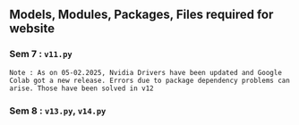 ## Models, Modules, Packages, Files required for website

### Sem 7 : `v11.py`
`Note : As on 05-02.2025, Nvidia Drivers have been updated and Google Colab got a new release. Errors due to package dependency problems can arise. Those have been solved in v12`

### Sem 8 : `v13.py`, `v14.py`
